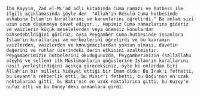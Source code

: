     İbn Kayyım, Zad el-Mu'ad adlı kitabında Cuma namazı ve hutbesi ile ilgili açıklamasında şöyle der  "Allah'ın Resulü Cuma hutbesinde ashabına İslam'ın kurallarını ve kanunlarını öğretirdi." Bu anlam sizi uzun uzun düşünmeye davet ediyor... Hepimiz Cuma namazlarına gideriz ve vaizlerin küçük meselelerden veya önemsiz konulardan bahsedebildiğini görürüz, oysa Peygamber Cuma hutbesinde insanlara İslam'ın kurallarını ve merkezlerini öğretirdi ve bu kavramın vaizlerden, vaizlerden ve konuşmacılardan yoksun olması, davetin değerini ve ruhlar üzerindeki derin etkisini azaltmıştır. Peygamberimizin hutbelerini okuduğunuzda, Peygamberimizin (sallallahu aleyhi ve sellem) ilk Müslümanların göğüslerine İslam'ın kurallarını nasıl yerleştirdiğini açıkça göreceksiniz, öyle ki onlardan biri Allah'ın bir milleti hidayet ettiği bir İmam oldu: Bu Irak'ı fethetti, bu Levant'a rehberlik etti, bu Mısır'ı fethetti, bu Doğu'nun en uzak noktalarına gitti, bu Batı'nın en uzak noktalarına gitti, bu Kuzey'e nüfuz etti ve bu Güney'deki ormanlara girdi. 